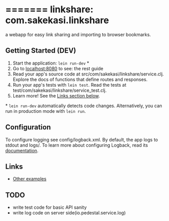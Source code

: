 =======
linkshare: com.sakekasi.linkshare
=========

a webapp for easy link sharing and importing to browser bookmarks.

## Getting Started (DEV)

1. Start the application: `lein run-dev` \*
2. Go to [localhost:8080](http://localhost:8080/) to see: the rest guide
3. Read your app's source code at src/com/sakekasi/linkshare/service.clj. Explore the docs of functions
   that define routes and responses.
4. Run your app's tests with `lein test`. Read the tests at test/com/sakekasi/linkshare/service_test.clj.
5. Learn more! See the [Links section below](#links).

\* `lein run-dev` automatically detects code changes. Alternatively, you can run in production mode
with `lein run`.

## Configuration

To configure logging see config/logback.xml. By default, the app logs to stdout and logs/.
To learn more about configuring Logback, read its [documentation](http://logback.qos.ch/documentation.html).

## Links
* [Other examples](https://github.com/pedestal/samples)

## TODO
* write test code for basic API sanity
* write log code on server side(io.pedestal.service.log)

